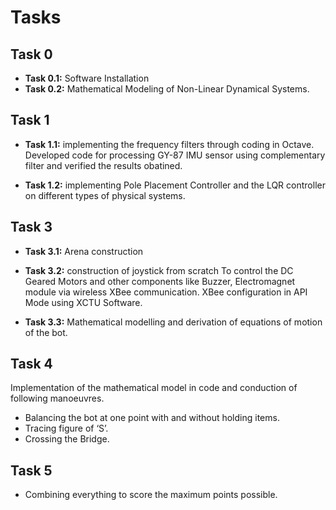 # Tasks

## Task 0
- **Task 0.1:** Software Installation
- **Task 0.2:** Mathematical Modeling of Non-Linear Dynamical Systems.

## Task 1
- **Task 1.1:** implementing the frequency filters through coding in Octave.
Developed code for processing GY-87 IMU sensor using complementary filter and verified the results obatined.

- **Task 1.2:** implementing Pole Placement Controller and the LQR controller on different types of physical systems.

## Task 3

- **Task 3.1:** Arena construction

- **Task 3.2:** construction of joystick from scratch
To control the DC Geared Motors and other components like Buzzer, Electromagnet module via wireless XBee communication.
XBee configuration in API Mode using XCTU Software.

- **Task 3.3:** Mathematical modelling and derivation of equations of motion of the bot.

## Task 4
Implementation of the mathematical model in code and conduction of following manoeuvres.
- Balancing the bot at one point with and without holding items.
- Tracing figure of ‘S’.
- Crossing the Bridge.

## Task 5
- Combining everything to score the maximum points possible.
